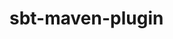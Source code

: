 <!--- Copyright (C) from 2023 The sbt contributors <https://github.com/sbt> -->

# sbt-maven-plugin
